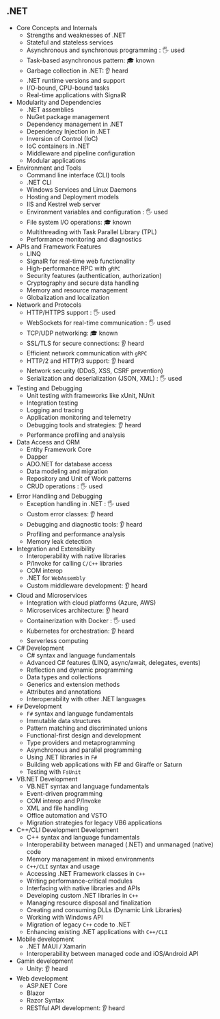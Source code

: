 ## .NET

- Core Concepts and Internals
  - Strengths and weaknesses of .NET
  - Stateful and stateless services
  - Asynchronous and synchronous programming \: 🖐️ used
  - Task-based asynchronous pattern: 🎓 known
  - Garbage collection in .NET: 👂 heard
  - .NET runtime versions and support
  - I/O-bound, CPU-bound tasks
  - Real-time applications with SignalR
- Modularity and Dependencies
  - .NET assemblies
  - NuGet package management
  - Dependency management in .NET
  - Dependency Injection in .NET
  - Inversion of Control (IoC)
  - IoC containers in .NET
  - Middleware and pipeline configuration
  - Modular applications
- Environment and Tools
  - Command line interface (CLI) tools
  - .NET CLI
  - Windows Services and Linux Daemons
  - Hosting and Deployment models
  - IIS and Kestrel web server
  - Environment variables and configuration \: 🖐️ used
  - File system I/O operations: 🎓 known
  - Multithreading with Task Parallel Library (TPL)
  - Performance monitoring and diagnostics
- APIs and Framework Features
  - LINQ
  - SignalR for real-time web functionality
  - High-performance RPC with `gRPC`
  - Security features (authentication, authorization)
  - Cryptography and secure data handling
  - Memory and resource management
  - Globalization and localization
- Network and Protocols
  - HTTP/HTTPS support \: 🖐️ used
  - WebSockets for real-time communication \: 🖐️ used
  - TCP/UDP networking: 🎓 known
  - SSL/TLS for secure connections: 👂 heard
  - Efficient network communication with `gRPC`
  - HTTP/2 and HTTP/3 support: 👂 heard
  - Network security (DDoS, XSS, CSRF prevention)
  - Serialization and deserialization (JSON, XML) \: 🖐️ used
- Testing and Debugging
  - Unit testing with frameworks like xUnit, NUnit
  - Integration testing
  - Logging and tracing
  - Application monitoring and telemetry
  - Debugging tools and strategies: 👂 heard
  - Performance profiling and analysis
- Data Access and ORM
  - Entity Framework Core
  - Dapper
  - ADO.NET for database access
  - Data modeling and migration
  - Repository and Unit of Work patterns
  - CRUD operations \: 🖐️ used
- Error Handling and Debugging
  - Exception handling in .NET \: 🖐️ used
  - Custom error classes: 👂 heard
  - Debugging and diagnostic tools: 👂 heard
  - Profiling and performance analysis
  - Memory leak detection
- Integration and Extensibility
  - Interoperability with native libraries
  - P/Invoke for calling `C/C++` libraries
  - COM interop
  - .NET for `WebAssembly`
  - Custom middleware development: 👂 heard
- Cloud and Microservices
  - Integration with cloud platforms (Azure, AWS)
  - Microservices architecture: 👂 heard
  - Containerization with Docker \: 🖐️ used
  - Kubernetes for orchestration: 👂 heard
  - Serverless computing
- C# Development
  - C# syntax and language fundamentals
  - Advanced C# features (LINQ, async/await, delegates, events)
  - Reflection and dynamic programming
  - Data types and collections
  - Generics and extension methods
  - Attributes and annotations
  - Interoperability with other .NET languages
- `F#` Development
  - `F#` syntax and language fundamentals
  - Immutable data structures
  - Pattern matching and discriminated unions
  - Functional-first design and development
  - Type providers and metaprogramming
  - Asynchronous and parallel programming
  - Using .NET libraries in `F#`
  - Building web applications with F# and Giraffe or Saturn
  - Testing with `FsUnit`
- VB.NET Development
  - VB.NET syntax and language fundamentals
  - Event-driven programming
  - COM interop and P/Invoke
  - XML and file handling
  - Office automation and VSTO
  - Migration strategies for legacy VB6 applications
- C++/CLI Development Development
  - C++ syntax and language fundamentals
  - Interoperability between managed (.NET) and unmanaged (native) code
  - Memory management in mixed environments
  - `C++/CLI` syntax and usage
  - Accessing .NET Framework classes in `C++`
  - Writing performance-critical modules
  - Interfacing with native libraries and APIs
  - Developing custom .NET libraries in `C++`
  - Managing resource disposal and finalization
  - Creating and consuming DLLs (Dynamic Link Libraries)
  - Working with Windows API
  - Migration of legacy `C++` code to .NET
  - Enhancing existing .NET applications with `C++/CLI`
- Mobile development
  - .NET MAUI / Xamarin
  - Interoperability between managed code and iOS/Android API
- Gamin development
  - Unity: 👂 heard
- Web development
  - ASP.NET Core
  - Blazor
  - Razor Syntax
  - RESTful API development: 👂 heard
